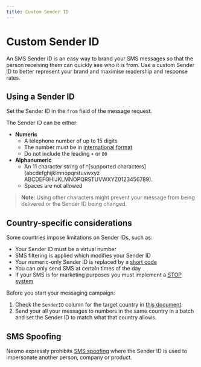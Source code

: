 ```yaml
---
title: Custom Sender ID
---
```


# Custom Sender ID

An SMS Sender ID is an easy way to brand your SMS messages so that the person receiving them can quickly see who it is from. Use a custom Sender ID to better represent your brand and maximise readership and response rates.

## Using a Sender ID

Set the Sender ID in the `from` field of the message request.

The Sender ID can be either:

* **Numeric**
    * A telephone number of up to 15 digits
    * The number must be in [international format](/concepts/guides/glossary#number-format)
    * Do not include the leading `+` or `00`
* **Alphanumeric**
    * An 11 character string of ^[supported characters](abcdefghijklmnopqrstuvwxyz ABCDEFGHIJKLMNOPQRSTUVWXYZ0123456789).
    * Spaces are not allowed

> **Note**: Using other characters might prevent your message from being delivered or the Sender ID being changed.

## Country-specific considerations

Some countries impose limitations on Sender IDs, such as:

* Your Sender ID must be a virtual number
* SMS filtering is applied which modifies your Sender ID
* Your numeric-only Sender ID is replaced by a [short code](https://en.wikipedia.org/wiki/Short_code)
* You can only send SMS at certain times of the day
* If your SMS is for marketing purposes you must implement a [STOP system](https://developer.nexmo.com/api/sms/us-short-codes/alerts/subscription)

Before you start your messaging campaign:

1. Check the `SenderID` column for the target country in [this document](https://help.nexmo.com/hc/en-us/articles/115011781468).
2. Send your all your messages to numbers in the same country in a batch and set the Sender ID to match what that country allows.

## SMS Spoofing

Nexmo expressly prohibits [SMS spoofing](https://en.wikipedia.org/wiki/SMS_spoofing) where the Sender ID is used to impersonate another person, company or product.
